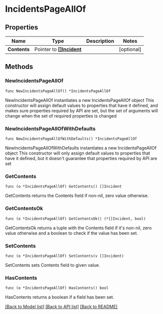 # IncidentsPageAllOf

## Properties

Name | Type | Description | Notes
------------ | ------------- | ------------- | -------------
**Contents** | Pointer to [**[]Incident**](Incident.md) |  | [optional] 

## Methods

### NewIncidentsPageAllOf

`func NewIncidentsPageAllOf() *IncidentsPageAllOf`

NewIncidentsPageAllOf instantiates a new IncidentsPageAllOf object
This constructor will assign default values to properties that have it defined,
and makes sure properties required by API are set, but the set of arguments
will change when the set of required properties is changed

### NewIncidentsPageAllOfWithDefaults

`func NewIncidentsPageAllOfWithDefaults() *IncidentsPageAllOf`

NewIncidentsPageAllOfWithDefaults instantiates a new IncidentsPageAllOf object
This constructor will only assign default values to properties that have it defined,
but it doesn't guarantee that properties required by API are set

### GetContents

`func (o *IncidentsPageAllOf) GetContents() []Incident`

GetContents returns the Contents field if non-nil, zero value otherwise.

### GetContentsOk

`func (o *IncidentsPageAllOf) GetContentsOk() (*[]Incident, bool)`

GetContentsOk returns a tuple with the Contents field if it's non-nil, zero value otherwise
and a boolean to check if the value has been set.

### SetContents

`func (o *IncidentsPageAllOf) SetContents(v []Incident)`

SetContents sets Contents field to given value.

### HasContents

`func (o *IncidentsPageAllOf) HasContents() bool`

HasContents returns a boolean if a field has been set.


[[Back to Model list]](../README.md#documentation-for-models) [[Back to API list]](../README.md#documentation-for-api-endpoints) [[Back to README]](../README.md)


